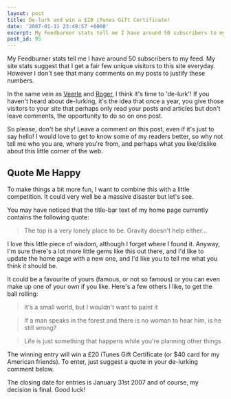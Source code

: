 ```yaml
---
layout: post
title: De-lurk and win a £20 iTunes Gift Certificate!
date: '2007-01-11 23:49:57 +0000'
excerpt: My Feedburner stats tell me I have around 50 subscribers to my feed. My site stats suggest that I get a fair few unique visitors to this site everyday. However I don't see that many comments on my posts to justify these numbers. It's time to 'de-lurk'
post_id: 95
---
```

My Feedburner stats tell me I have around 50 subscribers to my feed. My site stats suggest that I get a fair few unique visitors to this site everyday. However I don't see that many comments on my posts to justify these numbers.

In the same vein as [Veerle][1] and [Roger][2], I think it's time to 'de-lurk'! If you haven't heard about de-lurking, it's the idea that once a year, you give those visitors to your site that perhaps only read your posts and articles but don't leave comments, the opportunity to do so on one post.

So please, don't be shy! Leave a comment on this post, even if it's just to say hello! I would love to get to know some of my readers better, so why not tell me who you are, where you're from, and perhaps what you like/dislike about this little corner of the web.

## Quote Me Happy
To make things a bit more fun, I want to combine this with a little competition. It could very well be a massive disaster but let's see.

You may have noticed that the title-bar text of my home page currently contains the following quote:

> The top is a very lonely place to be. Gravity doesn't help either...

I love this little piece of wisdom, although I forget where I found it. Anyway, I'm sure there's a lot more little gems like this out there, and I'd like to update the home page with a new one, and I'd like you to tell me what you think it should be.

It could be a favourite of yours (famous, or not so famous) or you can even make up one of your own if you like. Here's a few others I like, to get the ball rolling:

> It's a small world, but I wouldn't want to paint it

> If a man speaks in the forest and there is no woman to hear him, is he still wrong?

> Life is just something that happens while you're planning other things

The winning entry will win a £20 iTunes Gift Certificate (or $40 card for my American friends). To enter, just suggest a quote in your de-lurking comment below.

The closing date for entries is January 31st 2007 and of course, my decision is final. Good luck!

[1]: http://veerle.duoh.com/blog/comments/no_more_lurking_its_de_lurking_time_again/
[2]: http://www.456bereastreet.com/archive/200701/delurk_and_tell_me_what_you_want_to_read_about/